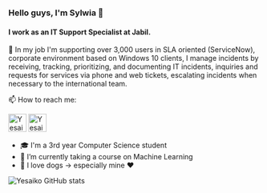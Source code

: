 ### Hello guys, I'm Sylwia 👋

#### I work as an IT Support Specialist at Jabil. 


🔭 In my job I'm supporting over 3,000 users in SLA oriented (ServiceNow), corporate environment based on Windows 10 clients, I manage incidents by receiving, tracking, prioritizing, and documenting IT incidents, inquiries and requests for services via phone and web tickets, escalating incidents when necessary to the international team.

📫 How to reach me: 

[<img alt="Yesaiko | LinkedIn" width="36px" src="https://camo.githubusercontent.com/c8a9c5b414cd812ad6a97a46c29af67239ddaeae08c41724ff7d945fb4c047e5/68747470733a2f2f6564656e742e6769746875622e696f2f537570657254696e7949636f6e732f696d616765732f7376672f6c696e6b6564696e2e737667" />][linkedin]
[<img alt="Yesaiko | Email" width="36px" src="https://camo.githubusercontent.com/4a3dd8d10a27c272fd04b2ce8ed1a130606f95ea6a76b5e19ce8b642faa18c27/68747470733a2f2f6564656e742e6769746875622e696f2f537570657254696e7949636f6e732f696d616765732f7376672f676d61696c2e737667" />][email]

[linkedin]: https://www.linkedin.com/in/sylwia-matuła-64273721a/
[email]: mailto:sylxmat@gmail.com"

- 🎓 I'm a 3rd year Computer Science student
- 🌱 I’m currently taking a course on Machine Learning
- 🐶 I love dogs -> especially mine ❤️

![Yesaiko GitHub stats](https://github-readme-stats.vercel.app/api?username=yesaiko&show_icons=true&theme=synthwave)
